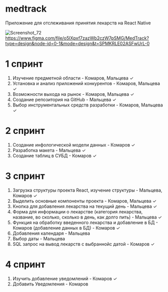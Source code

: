 # medtrack
Приложение для отслеживания принятия лекарств на React Native

![Screenshot_72](https://github.com/EmmaMaltseva/medtrack/assets/92587254/bff983d7-ebbd-45ce-aa40-e41097618e4d)
https://www.figma.com/file/o5lXpxf7zazWb2czW7pSMG/MedTrack?type=design&node-id=0-1&mode=design&t=SPMKRLE02ASFwUrL-0
# 1 спринт
1. Изучение предметной области - Комаров, Мальцева ✓
2. Установка и анализ приложений конкурентов - Комаров, Мальцева ✓
3. Возможности выхода на рынок - Комаров, Мальцева ✓
4. Создание репозитория на GitHub - Мальцева ✓
5. Выбор инструментальных средств разработки - Комаров, Мальцева ✓
# 2 спринт
1. Создание инфологической модели данных - Комаров ✓
2. Разработка макета - Мальцева ✓
3. Создание таблиц в СУБД - Комаров ✓
# 3 спринт
1. Загрузка структуры проекта React, изучение структуры - Мальцева, Комаров ✓
2. Выделить основные компоненты проекта - Комаров, Мальцева ✓
3. Кнопка для добавления лекарства на текущий день - Мальцева ✓
4. Форма для информации о лекарстве (категория лекарства, название, во сколько, сколько в день, как долго пить) - Мальцева ✓
5. Функция на обработку введенного лекарства и добавление в БД - Комаров (добавление данных  в БД) - Комаров ✓
6. Добавления календаря - Мальцева
7. Выбор даты - Мальцева
8. SQL запрос на вывод лекарств с выбраннойс датой - Комаров ✓
# 4 спринт
1. Изучить добавление уведомлений - Комаров ✓
2. Добавить Уведомления - Комаров

